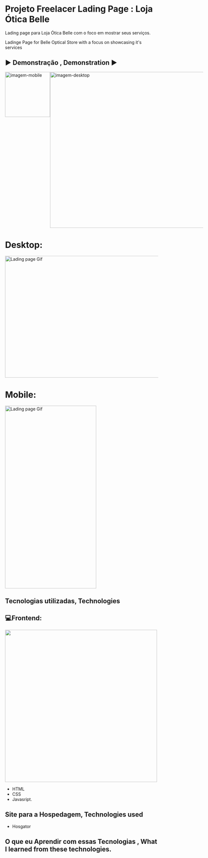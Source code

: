 # Projeto Freelacer Lading Page : Loja Ótica Belle

Lading page para Loja Ótica Belle com o foco em mostrar seus serviços. 


Ladinge Page for Belle Optical Store with a focus on  showcasing it's services

## ▶️ Demonstração , Demonstration ▶️ 

<div style="margin: auto;display: flex;">
  <img width="148" src="./public/img/demo-mobile.gif" alt="imagem-mobile">
  <img width="512" src="./public/img/demo-desktop.gif" alt="imagem-desktop">
</div>

<h1>Desktop:</h1>

<img src="./src/images/lading-page-advogado-thiago.gif" alt="Lading page Gif" height="400px" width="1000px">

<h1>Mobile:</h1>


<img src="./src/images/lading-page-advogado-thiago-mobile.gif" alt="Lading page Gif" height="600px" width="300px">  


## Tecnologias utilizadas, Technologies 
 <h2> 💻Frontend: </h2>
 <img width="500px" src="https://skillicons.dev/icons?i=materialui,css,html,javascript,git" />

- HTML
- CSS
- Javasript.

## Site para a Hospedagem, Technologies used
- Hosgator

## O que eu Aprendir com essas Tecnologias , What l learned from  these technologies.
